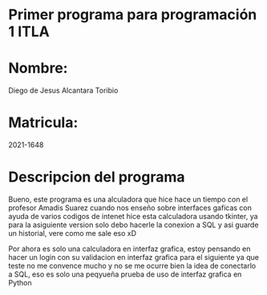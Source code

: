 # Primer programa para programación 1 ITLA
# Nombre: 
Diego de Jesus Alcantara Toribio 
# Matricula:
2021-1648

# Descripcion del programa


Bueno, este programa es una alculadora que hice hace un tiempo con el profesor Amadis Suarez cuando nos enseño sobre interfaces gaficas 
con ayuda de varios codigos de intenet hice esta calculadora usando tkinter, ya para la asiguiente version solo debo hacerle la conexion 
a SQL y asi guarde un historial, vere como me sale eso xD

Por ahora es solo una calculadora en interfaz grafica,  estoy pensando en hacer un login con su validacion en interfaz grafica para el
siguiente ya que teste no me convence mucho y no se me ocurre bien la idea de conectarlo a SQL,  eso es solo una peqyueña prueba de uso de interfaz grafica en Python
